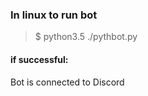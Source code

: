 ### In linux to run bot
> $ python3.5 ./pythbot.py  
#### if successful:  
Bot is connected to Discord

